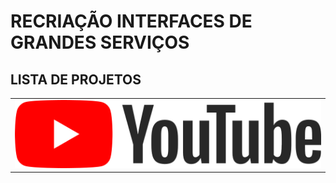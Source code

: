 <link rel="stylesheet" href="index.css" />

# RECRIAÇÃO INTERFACES DE GRANDES SERVIÇOS

## LISTA DE PROJETOS

<table>
    <tbody>
    <tr>
        <td><a href="Youtube/index.html"><img src="Youtube/imgs/youtube.png" title="YouTube"></a></td>
    </tr>
    </tbody>
</table>
